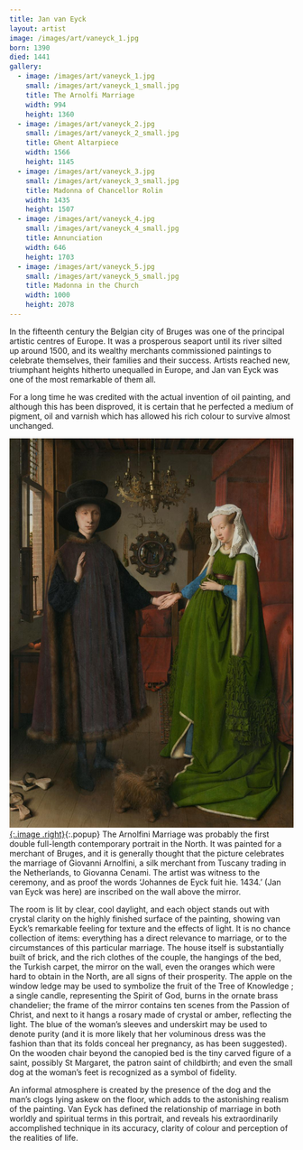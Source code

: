 ```yaml
---
title: Jan van Eyck
layout: artist
image: /images/art/vaneyck_1.jpg
born: 1390
died: 1441
gallery:
  - image: /images/art/vaneyck_1.jpg
    small: /images/art/vaneyck_1_small.jpg
    title: The Arnolfi Marriage
    width: 994
    height: 1360
  - image: /images/art/vaneyck_2.jpg
    small: /images/art/vaneyck_2_small.jpg
    title: Ghent Altarpiece
    width: 1566
    height: 1145
  - image: /images/art/vaneyck_3.jpg
    small: /images/art/vaneyck_3_small.jpg
    title: Madonna of Chancellor Rolin
    width: 1435
    height: 1507
  - image: /images/art/vaneyck_4.jpg
    small: /images/art/vaneyck_4_small.jpg
    title: Annunciation
    width: 646
    height: 1703
  - image: /images/art/vaneyck_5.jpg
    small: /images/art/vaneyck_5_small.jpg
    title: Madonna in the Church
    width: 1000
    height: 2078
---
```


In the fifteenth century the Belgian city of Bruges was one of the principal
artistic centres of Europe. It was a prosperous seaport until its river silted
up around 1500, and its wealthy merchants commissioned paintings to celebrate
themselves, their families and their success. Artists reached new, triumphant
heights hitherto unequalled in Europe, and Jan van Eyck was one of the most
remarkable of them all.

For a long time he was credited with the actual invention of oil painting, and
although this has been disproved, it is certain that he perfected a medium of
pigment, oil and varnish which has allowed his rich colour to survive almost
unchanged.

[![The Arnolfi Marriage](/images/art/vaneyck_1.jpg){:.image .right}](/images/art/vaneyck_1.jpg){:.popup}
The Arnolfini Marriage was probably the first double full-length contemporary
portrait in the North. It was painted for a merchant of Bruges, and it is
generally thought that the picture celebrates the marriage of Giovanni
Arnolfini, a silk merchant from Tuscany trading in the Netherlands, to Giovanna
Cenami. The artist was witness to the ceremony, and as proof the words
‘Johannes de Eyck fuit hie. 1434.’ (Jan van Eyck was here) are inscribed on the
wall above the mirror.

The room is lit by clear, cool daylight, and each object stands out with
crystal clarity on the highly finished surface of the painting, showing van
Eyck’s remarkable feeling for texture and the effects of light. It is no chance
collection of items: everything has a direct relevance to marriage, or to the
circumstances of this particular marriage. The house itself is substantially
built of brick, and the rich clothes of the couple, the hangings of the bed,
the Turkish carpet, the mirror on the wall, even the oranges which were hard to
obtain in the North, are all signs of their prosperity. The apple on the window
ledge may be used to symbolize the fruit of the Tree of Knowledge ; a single
candle, representing the Spirit of God, burns in the ornate brass chandelier;
the frame of the mirror contains ten scenes from the Passion of Christ, and
next to it hangs a rosary made of crystal or amber, reflecting the light. The
blue of the woman’s sleeves and underskirt may be used to denote purity (and it
is more likely that her voluminous dress was the fashion than that its folds
conceal her pregnancy, as has been suggested). On the wooden chair beyond the
canopied bed is the tiny carved figure of a saint, possibly St Margaret, the
patron saint of childbirth; and even the small dog at the woman’s feet is
recognized as a symbol of fidelity.

An informal atmosphere is created by the presence of the dog and the man’s
clogs lying askew on the floor, which adds to the astonishing realism of the
painting.  Van Eyck has defined the relationship of marriage in both worldly
and spiritual terms in this portrait, and reveals his extraordinarily
accomplished technique in its accuracy, clarity of colour and perception of the
realities of life.
